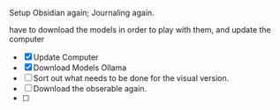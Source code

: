 Setup Obsidian again; Journaling again.

have to download the models in order to play with them, and update the computer
- [x] Update Computer
- [x] Download Models Ollama
- [ ] Sort out what needs to be done for the visual version. 
- [ ] Download the obserable again. 
- [ ] 